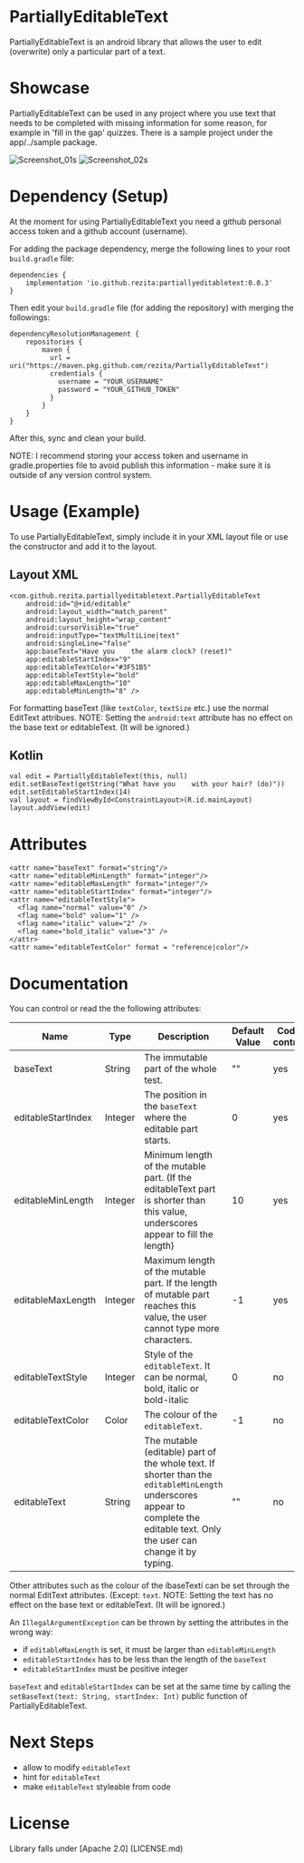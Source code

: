 # PartiallyEditableText

PartiallyEditableText is an android library that allows the user to edit (overwrite) only a particular part of a text. 

# Showcase
PartiallyEditableText can be used in any project where you use text that needs to be completed with missing information for some reason, for example in 'fill in the gap' quizzes.
There is a sample project under the app/../sample package.

![Screenshot_01s](https://github.com/rezita/PartiallyEditableText/assets/43845243/19aa0b10-5e7a-4817-80fc-de4c4952b3ff)
![Screenshot_02s](https://github.com/rezita/PartiallyEditableText/assets/43845243/6b9c6787-a6f3-4ce8-a172-b9d8c3ab1027)


# Dependency (Setup)
At the moment for using PartiallyEditableText you need a github personal access token and a github account (username).

For adding the package dependency, merge the following lines to your root `build.gradle` file:

```
dependencies {
    implementation 'io.github.rezita:partiallyeditabletext:0.0.3'    
}
```

Then edit your `build.gradle` file (for adding the repository) with merging the followings: 

```
dependencyResolutionManagement {
    repositories {    
        maven {
          url = uri("https://maven.pkg.github.com/rezita/PartiallyEditableText")
          credentials {
            username = "YOUR_USERNAME"
            password = "YOUR_GITHUB_TOKEN"
          }
        }
    }
}
```

After this, sync and clean your build.

NOTE: I recommend storing your access token and username in gradle.properties file to avoid publish this information - make sure it is outside of any version control system. 

# Usage (Example)
To use PartiallyEditableText, simply include it in your XML layout file or use the constructor and add it to the layout.

## Layout XML

```
<com.github.rezita.partiallyeditabletext.PartiallyEditableText
    android:id="@+id/editable"
    android:layout_width="match_parent"
    android:layout_height="wrap_content"
    android:cursorVisible="true"
    android:inputType="textMultiLine|text"
    android:singleLine="false"
    app:baseText="Have you    the alarm clock? (reset)"
    app:editableStartIndex="9"
    app:editableTextColor="#3F51B5"
    app:editableTextStyle="bold"
    app:editableMaxLength="10"
    app:editableMinLength="8" />

```
For formatting baseText (like `textColor`, `textSize` etc.) use the normal EditText attribues.
NOTE: Setting the `android:text` attribute has no effect on the base text or editableText. (It will be ignored.)

## Kotlin
```
val edit = PartiallyEditableText(this, null)
edit.setBaseText(getString("What have you    with your hair? (do)"))
edit.setEditableStartIndex(14)
val layout = findViewById<ConstraintLayout>(R.id.mainLayout)
layout.addView(edit)
```

# Attributes
```
<attr name="baseText" format="string"/>
<attr name="editableMinLength" format="integer"/>
<attr name="editableMaxLength" format="integer"/>
<attr name="editableStartIndex" format="integer"/>
<attr name="editableTextStyle">
  <flag name="normal" value="0" />
  <flag name="bold" value="1" />
  <flag name="italic" value="2" />
  <flag name="bold_italic" value="3" />
</attr>
<attr name="editableTextColor" format = "reference|color"/>
```

# Documentation

You can control or read the the following attributes:

| Name | Type | Description | Default Value | Code control | XML control |
| --- | --- | --- | --- | --- | --- |
| baseText | String | The immutable part of the whole test.| "" | yes | yes|
| editableStartIndex | Integer | The position in the `baseText` where the editable part starts. | 0 | yes| yes|
| editableMinLength | Integer | Minimum length of the mutable part. (If the editableText part is shorter than this value, underscores appear to fill the length) | 10 | yes | yes |
| editableMaxLength | Integer | Maximum length of the mutable part. If the length of mutable part reaches this value, the user cannot type more characters. | -1 | yes | yes |
| editableTextStyle | Integer | Style of the `editableText`. It can be normal, bold, italic or bold-italic | 0 | no | yes |
| editableTextColor | Color | The colour of the `editableText`. | -1 | no | yes |
| editableText | String | The mutable (editable) part of the whole text. If shorter than the `editableMinLength` underscores appear to complete the editable text. Only the user can change it by typing. | "" | no | no |

Other attributes such as the colour of the íbaseTextí can be set through the normal EditText attributes. (Except: `text`. NOTE: Setting the text has no effect on the base text or editableText. (It will be ignored.)

An `IllegalArgumentException` can be thrown by setting the attributes in the wrong way:
- if `editableMaxLength` is set, it must be larger than `editableMinLength`
- `editableStartIndex` has to be less than the length of the `baseText`
- `editableStartIndex` must be positive integer

`baseText` and `editableStartIndex` can be set at the same time by calling the `setBaseText(text: String, startIndex: Int)` public function of PartiallyEditableText.

# Next Steps
-  allow to modify `editableText`
-  hint for `editableText`
-  make `editableText` styleable from code 

# License
Library falls under [Apache 2.0] (LICENSE.md)

